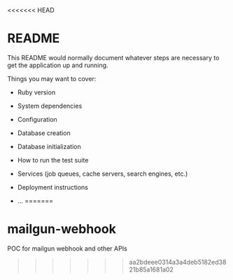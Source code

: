 <<<<<<< HEAD
# README

This README would normally document whatever steps are necessary to get the
application up and running.

Things you may want to cover:

* Ruby version

* System dependencies

* Configuration

* Database creation

* Database initialization

* How to run the test suite

* Services (job queues, cache servers, search engines, etc.)

* Deployment instructions

* ...
=======
# mailgun-webhook
POC for mailgun webhook and other APIs 
>>>>>>> aa2bdeee0314a3a4deb5182ed3821b85a1681a02
